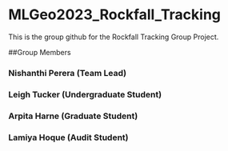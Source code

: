 # MLGeo2023_Rockfall_Tracking
This is the group github for the Rockfall Tracking Group Project.

##Group Members
### Nishanthi Perera (Team Lead)

### Leigh Tucker (Undergraduate Student)

### Arpita Harne (Graduate Student)

### Lamiya Hoque (Audit Student)

